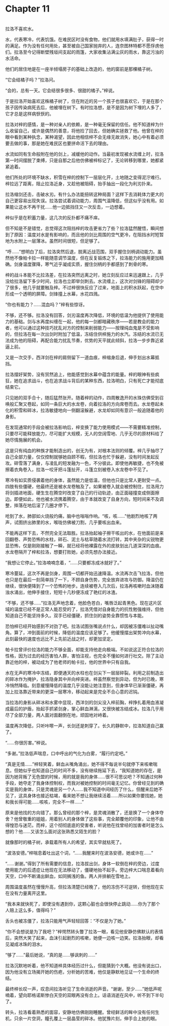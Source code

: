 # Chapter 11

<br>
拉洛不喜欢水。

水，代表寒冷，代表饥饿。在难民区时没有食物，他们就用水填满肚子，获得一时的满足。作为没有任何用处，甚至被自己国家抛弃的人，连奈图林特都不愿俘虏他们。拉洛至今记得断壁残垣间支起的雨篷，大家收集沾满尘灰的雨水，靠这污浊的水活命。

他们的居住地是在一座半倾塌房子的基础上改造的，他的窗前是那棵橘子树。

“它会结橘子吗？”拉洛问。

“会的，总有一天。它会结很多很多、很甜的橘子。”梓说。

于是拉洛开始喜欢这株橘子树了，住在附近的另一个孩子也很喜欢它，于是在那个孩子因传染病死去后，他被埋在树下。有时拉洛想，是不是因为树下埋的人多了，它才总是这样病恹恹的。

拉洛对梓的感情，是一种对亲人的依赖，是一种毫无保留的信任。他不知道梓为什么收留自己，或许是偶然的善意，将他捡了回去，但她确实拯救了他。他曾在梓的眼中看到某种执念，某种渴望，因此他相信梓不会无缘无故消失，她心中有着必须要去做的事，那是她在难民区也要拼命活下去的理由。

水流如同有生命般附在他的剑上，减缓他的动作。当最初发现被水流缠上时，拉洛第一时间摆脱了束缚，只是自那之后他仿佛被梓标记了，无论转移到哪里，她都紧紧追着。

他们所处的环境不缺水，积雪在梓的控制下一层层化开，土地随之变得泥泞难行。梓拉远了距离，阻止拉洛近身，又趁他被阻碍，抬手抽出一段化为利刃扑来。

拉洛缩剑还击，击破水刃。有什么办法能扭转这种局面？这样下去消耗体力更大的自己更容易出现失误。拉洛尝试着调动能力，周围气温降低，但这似乎没有用。如果能让这水不再干扰……他一边抵挡住又一次反击，一边想着。

梓似乎是在积蓄力量，这几次的反扑都不痛不痒。

但不知是不是错觉，总觉得这次阻挡梓的攻击更省力了些？拉洛猛然醒悟，瞬间想到了原因：温度对水是有影响的，而且他的剑比周围的空气更冷，在阻挡水时短暂地为水附上一层薄冰。虽然时间很短，但足够了。

“呼……”想明白了后，拉洛突然后退，脱离近战范围，双手握住剑柄调动能力。虽然他不像帕卡拉一样能随意调节温度，但在反复锻炼之下，拉洛能力的施用更加精确。剑身温度骤降，寒气近乎凝成实质，握住剑柄的手都感到了刺骨的寒。

梓的战斗本能不比拉洛差，在拉洛突然远离之时，她立刻反应过来迅速跟上，几乎没给拉洛留下多少时间，拉洛也立即举剑刺去。水流缠上，这次对剑锋的阻碍却少了很多，他几乎就要触及梓。不过梓很快反应了过来，地面上的积水跃起，在空中形成一个透明的屏障。剑锋撞上水幕，水花四溅。

“你也有能力？……混血吗？”梓有些惊讶。

不够，还不够。拉洛没有回答，剑刃温度再次降低，环境的低温为他提供了使用能力的基础。剑与水再度纠缠在一起，他的每一剑都暗藏秩序——若是教会的能力者，他可以通过这种技巧扰乱对方的控制来削弱能力——按理纯血鬼是不受影响的，但拉洛在每一次出剑时附加了低温，冻结住供梓施力的水汽。冻结的水流已无法成为他的阻碍，再配合能力扰乱节奏，优势的天平就此倾斜，拉洛一步步靠近紧逼上前。

又是一次交手，西洋剑在梓的肩侧留下一道血痕，梓缩身后退，伸手划出水幕抵挡。

拉洛摆好架势，没有贸然追上，他能感觉到水幕中蕴含的能量。梓的眼神有些疯狂，她在追求战斗，也在追求战斗背后的某种东西，拉洛明白，只有死亡才能彻底结束它。

只见她的双手合十，随后猛然张开。随着梓的动作，四周散逸开的水珠仿佛受到召唤般汇聚又卷起，如同一条巨大的水龙卷，向着拉洛的方向席卷而去。水龙卷起未化的积雪和碎冰，拉洛敏捷地向一侧翻滚躲避，水龙却如同有意识一般追随着他的身影。

在发现通常的手段会被拉洛影响后，梓变换了能力使用模式——不需要精准控制，只要尽可能释放能力，尽可能扩大规模，无人的空阔雪地、几乎无尽的原材料给了她尽情施展的机会。

这是只有纯血的种族才能制造出的，创无为有，对根本法则的倾覆。梓几乎抽尽了自己全部力量，仅仅控制就够她自顾不暇，但拉洛也忙于躲避，没有时间发起反攻。碎雪落了满身，与凌乱的短发融为一色，不分彼此。即使他再敏捷，也不免被擦着衣角卷入，拉洛一咬牙把斗篷扯开，斗篷立刻被卷入水龙卷中不见了。

寒冷有如实质侵袭着他的身体，虽然能力是低温，但他也只是比常人更耐受一点。四肢有些僵硬，他最终还是被水龙卷触及了。如果被卷入就会被控制住，拉洛用力将剑插进地面，硬生生在腾空时改变了自己的行动轨迹，由正面碰撞变成侧面擦边。即便如此，他也被水流携着腾空，由于本就改变了自身方向，短时间来不及调整，摔落在地后滚了几圈才停下。

呛到了水，肺部如火烧般灼痛，脑中也嗡嗡作响。“咳，咳……”他剧烈地咳了两声，试图挤出肺里的水，喉咙仿佛被刀割，几乎要咳出血来。

不能再这样下去，不然完全无法取胜。拉洛抬起袖子擦干咳出的水，在他面前是来回翻卷、声势恐怖的水柱，碎石、泥土与枯草随着水流打转，其中夹杂的尖锐物更显恐怖，仅是刚刚接触了一瞬，就已经将他裸露在外的皮肤划出几道深深的血痕。水龙卷隔开了梓和拉洛，想要打败她，必须先想办法接近。

“我想让它停止。”拉洛喃喃念着，“……只要都冻成冰就好了。”

寒冷蔓延，这次不再是剑身，周围一切都开始迅速降温。水流再次击飞拉洛，但他也只是在最后一刻简单挡了一下，不顾自身伤势，完全放弃进攻与防御。降温仍在继续，很快便降到了一个恐怖的地步。连续被卷入几次后，拉洛再咳嗽时血沫随着浊水涌出，他伸手接住，短短十几秒便冻成了艳红的冰渣。

“不够，还不够……”拉洛无声地念着，他脸色苍白，嘴唇泛起青黑色。现在这片区域的温度已经不是正常人能忍受的了，拉洛凭借对自身能力的抗性勉强维持，但他知道自己不能坚持多久。双手已经僵硬，抓住剑的姿势全靠惯性与本能。

恐怕梓已经开始感到不对劲了吧。拉洛试图张嘴说点什么，却因被冻僵难以扯动嘴角。算了，冲到面前的时候，降低的温度应该足够了。他缓慢摆出架势冲向水幕，此刻最快的速度也远比不上先前近战之时，却更加坚定。

帕卡拉曾评价拉洛的能力不够全面，却能支持他走向极端。不如说这正符合拉洛的性格，因为过去的经历害怕人群，害怕注视，也完全不懂如何进行社交。除了主动靠近他的梓，被动成为了他老师的帕卡拉，他的世界中只有自我。

水在无声的寒冷中冻结，即便通天的水柱也在剑尖下一层层碎裂。利用之前制造出的碎冰作为掩护，拉洛隐身其中并向梓突进。梓虽然察觉到异动，但为时已晚，寒冷悄然降临。刻意缓慢降低的温度几乎没能让她注意到，但身体早已渐渐僵硬，再加上拉洛靠近带来的更深一层寒冷，移动起来是完全不合心意的迟钝。

当拉洛的身影从碎冰和水雾中显现，西洋剑的剑尖没入梓前胸，梓挣扎着用血液凝成最后的护盾，抬起手抓紧剑身，掌心鲜血淋漓，又很快被冻结成冰。拉洛几乎用尽了全部力量，两人面对面翻倒在地，顽固地对峙着。

温度再次降低，只听咔嚓一声，长剑还是刺穿了。长久的静默中，拉洛知道自己赢了。

“……你很厉害。”梓说。

“多谢。”拉洛低声喘息，口中呼出的气化为白雾，“履行约定吧。”

“真是无情……”梓轻笑着，鲜血从嘴角涌出，她不得不每说半句就停下来咳嗽喘息。但她似乎也知道自己的时间不多，没有继续拖延下去，“我知道她的存在，是因为她背叛了无色盟的时候，用的就是我的身体……很不可思议吧？不知通过何种手段，她夺走了我身体控制权，而我对被她控制的时间毫无记忆。你曾经见到的确实是我的身体，只是灵魂是另一个人……我不知道中间经历了什么，但醒来后她不见了，这具身体也接近枯竭，看来她不想让我继续活着……所以如果你要找她，她和我长得可能……咳咳，完全不一样……”

原来是他找的方向错了。那么曾经的那个梓，是灵魂消散了，还是换了一个身体夺舍？他曾敬重的姐姐，用着别人的身体做了这些事，完全颠覆他的印象，让他不由得惶恐与迷茫。而梓，这个彻彻底底的受害者，听说他在找曾经的加害者时是怎么想的？他……又该怎么面对这张熟悉又陌生的脸？

就像那时的橘子树，承载着所有人的希望，其实早就枯死了。

“波洛安德。”梓喘息着吐出这个词，“……我醒来时在波洛安德，她或许在……”

“……谢谢。”得到了所有需要的信息，拉洛拔出剑，身体一软倒在梓的旁边，过度使用能力的后遗症让他现在无法移动了，僵硬地抬不起手。旁边梓大口喘息着看向天空，口中不断涌出鲜血，如同搁浅的鱼。两人并排躺在雪地上。

周围温度虽然在慢慢升高，但拉洛清楚已经晚了，他的冻伤不可逆转，但他现在实在没有力量离开这里。

“我本来就快死了，即使没有遇到你，这颗心脏也会很快停止跳动……你为了那个人赔上这么多，值得吗？”

舌头也被冻僵了，拉洛只能用气声轻轻回答：“不仅是为了她。”

“你不会想说是为了我吧？”梓愕然转头瞥了拉洛一眼，看见他安静仿佛默认的表情后，突然大笑了起来，血沫引起剧烈的咳嗽，她便一边咳一边笑。拉洛抬眼，却看见凝成冰珠的泪水。

“够了……”最后她说，“真的是……够讽刺的……”

拉洛沉默地听着，他不知道梓具体经历过什么，但能猜到个大概。他没有说出口，因为他没有立场揭开她的伤疤，分析她的苦难，他仅是静默地见证一个生命的终结。

最终梓长叹一声，叹息间拉洛听见了生命消逝的声音。“谢谢，至少……”她低声呢喃着，望向耶格诺斯惨白天空的双眼再没有合上。话语消逝在风中，听不到下半句了。

转头，拉洛看着熟悉的面容，安静地仿佛刚刚睡醒。曾经鲜活的眸中没有任何生机，只余一片空洞，瞳孔覆上一层晶莹的碎冰。他犹豫片刻，伸手合上她的眼。
